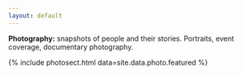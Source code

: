 ```yaml
---
layout: default
---
```


**Photography:** snapshots of people and their stories. Portraits, event coverage, documentary photography.

{% include photosect.html data=site.data.photo.featured %}